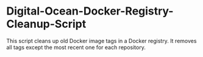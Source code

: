 # Digital-Ocean-Docker-Registry-Cleanup-Script
This script cleans up old Docker image tags in a Docker registry. It removes all tags except the most recent one for each repository.
